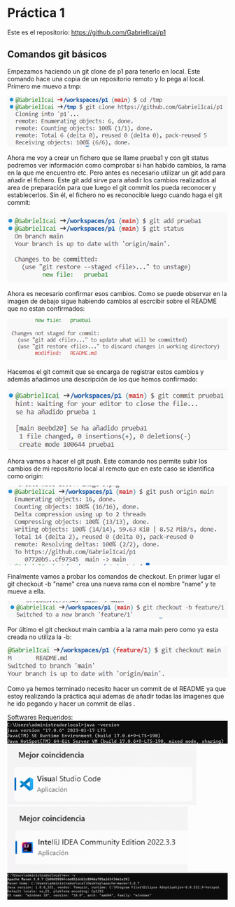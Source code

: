 # Práctica 1

Este es el repositorio: https://github.com/GabrielIcai/p1 

## Comandos git básicos
Empezamos haciendo un git clone de p1 para tenerlo en local. Este comando hace una copia de un repositorio remoto y lo pega al local. Primero me muevo a tmp:

![Comando git clone](image.png)

Ahora me voy a crear un fichero que se llame prueba1 y con git status podremos ver información como comprobar si han habido cambios, la rama en la que me encuentro etc. Pero antes es necesario utilizar un git add para añadir el fichero. Este git add sirve para añadir los cambios realizados al area de preparación para que luego el git commit los pueda reconocer y establecerlos. Sin él, el fichero no es reconocible luego cuando haga el git commit:

![Comando git add y git status](image-1.png)

Ahora es necesario confirmar esos cambios. Como se puede observar en la imagen de debajo sigue habiendo cambios al escrcibir sobre el README que no estan confirmados:

![](image-2.png)

Hacemos el git commit que se encarga de registrar estos cambios y además añadimos una descripción de los que hemos confirmado:

![](image-3.png)

Ahora vamos a hacer el git push. Este comando nos permite subir los cambios de mi repositorio local al remoto que en este caso se identifica como origin:

![](image-4.png)

Finalmente vamos a probar los comandos de checkout. En primer lugar el git checkout -b "name" crea una nueva rama con el nombre "name" y te mueve a ella.

![](image-5.png)

Por último el git checkout main cambia a la rama main pero como ya esta creada no utiliza la -b:

![](image-6.png)

Como ya hemos terminado necesito hacer un commit de el README ya que estoy realizando la práctica aqui ademas de añadir todas las imagenes que he ido pegando y hacer un commit de ellas . 

Softwares Requeridos:
![](image-7.png)
![](image-8.png)
![](image-9.png)
![](image-10.png)